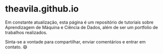# theavila.github.io

Em constante atualização, esta página é um repositório de tutoriais sobre Aprendizagem de Máquina e Ciência de Dados, além de ser um portfolio de trabalhos realizados.

Sinta-se a vontade para compartilhar, enviar comentários e entrar em contato. 😄
